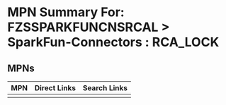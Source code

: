 



# MPN Summary For: FZSSPARKFUNCNSRCAL > SparkFun-Connectors : RCA_LOCK

## MPNs
  

|MPN|Direct Links|Search Links|
| :--- | :--- | :--- |
||||
